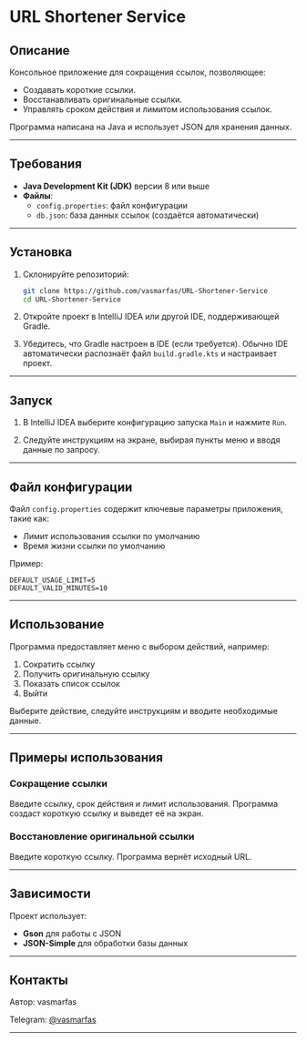 # URL Shortener Service

## Описание
Консольное приложение для сокращения ссылок, позволяющее:
- Создавать короткие ссылки.
- Восстанавливать оригинальные ссылки.
- Управлять сроком действия и лимитом использования ссылок.

Программа написана на Java и использует JSON для хранения данных.

---

## Требования

- **Java Development Kit (JDK)** версии 8 или выше
- **Файлы**:
    - `config.properties`: файл конфигурации
    - `db.json`: база данных ссылок (создаётся автоматически)

---

## Установка

1. Склонируйте репозиторий:
   ```bash
   git clone https://github.com/vasmarfas/URL-Shortener-Service
   cd URL-Shortener-Service
   ```

2. Откройте проект в IntelliJ IDEA или другой IDE, поддерживающей Gradle.

3. Убедитесь, что Gradle настроен в IDE (если требуется). Обычно IDE автоматически распознаёт файл `build.gradle.kts` и настраивает проект.

---

## Запуск

1. В IntelliJ IDEA выберите конфигурацию запуска `Main` и нажмите `Run`.

2. Следуйте инструкциям на экране, выбирая пункты меню и вводя данные по запросу.

---

## Файл конфигурации

Файл `config.properties` содержит ключевые параметры приложения, такие как:
- Лимит использования ссылки по умолчанию
- Время жизни ссылки по умолчанию

Пример:
```
DEFAULT_USAGE_LIMIT=5
DEFAULT_VALID_MINUTES=10
```

---

## Использование

Программа предоставляет меню с выбором действий, например:
1. Сократить ссылку
2. Получить оригинальную ссылку
3. Показать список ссылок
4. Выйти

Выберите действие, следуйте инструкциям и вводите необходимые данные.

---

## Примеры использования

### Сокращение ссылки
Введите ссылку, срок действия и лимит использования. Программа создаст короткую ссылку и выведет её на экран.

### Восстановление оригинальной ссылки
Введите короткую ссылку. Программа вернёт исходный URL.

---

## Зависимости

Проект использует:
- **Gson** для работы с JSON
- **JSON-Simple** для обработки базы данных

---


## Контакты

Автор: vasmarfas

Telegram: [@vasmarfas](https://t.me/vasmarfas)

---
